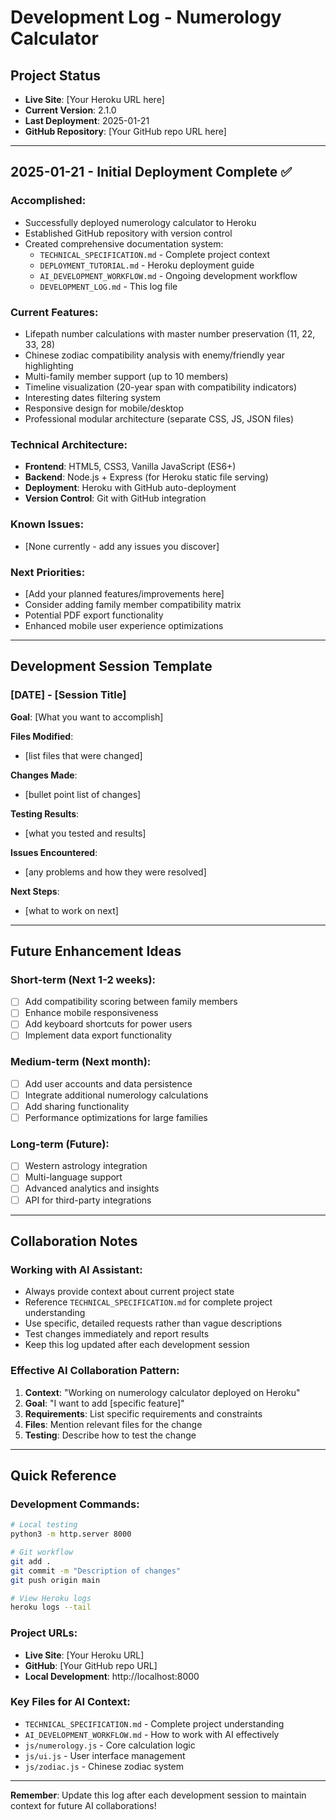 # Development Log - Numerology Calculator

## Project Status
- **Live Site**: [Your Heroku URL here]
- **Current Version**: 2.1.0
- **Last Deployment**: 2025-01-21
- **GitHub Repository**: [Your GitHub repo URL here]

---

## 2025-01-21 - Initial Deployment Complete ✅

### Accomplished:
- Successfully deployed numerology calculator to Heroku
- Established GitHub repository with version control
- Created comprehensive documentation system:
  - `TECHNICAL_SPECIFICATION.md` - Complete project context
  - `DEPLOYMENT_TUTORIAL.md` - Heroku deployment guide
  - `AI_DEVELOPMENT_WORKFLOW.md` - Ongoing development workflow
  - `DEVELOPMENT_LOG.md` - This log file

### Current Features:
- Lifepath number calculations with master number preservation (11, 22, 33, 28)
- Chinese zodiac compatibility analysis with enemy/friendly year highlighting
- Multi-family member support (up to 10 members)
- Timeline visualization (20-year span with compatibility indicators)
- Interesting dates filtering system
- Responsive design for mobile/desktop
- Professional modular architecture (separate CSS, JS, JSON files)

### Technical Architecture:
- **Frontend**: HTML5, CSS3, Vanilla JavaScript (ES6+)
- **Backend**: Node.js + Express (for Heroku static file serving)
- **Deployment**: Heroku with GitHub auto-deployment
- **Version Control**: Git with GitHub integration

### Known Issues:
- [None currently - add any issues you discover]

### Next Priorities:
- [Add your planned features/improvements here]
- Consider adding family member compatibility matrix
- Potential PDF export functionality
- Enhanced mobile user experience optimizations

---

## Development Session Template

### [DATE] - [Session Title]

**Goal**: [What you want to accomplish]

**Files Modified**:
- [list files that were changed]

**Changes Made**:
- [bullet point list of changes]

**Testing Results**:
- [what you tested and results]

**Issues Encountered**:
- [any problems and how they were resolved]

**Next Steps**:
- [what to work on next]

---

## Future Enhancement Ideas

### Short-term (Next 1-2 weeks):
- [ ] Add compatibility scoring between family members
- [ ] Enhance mobile responsiveness
- [ ] Add keyboard shortcuts for power users
- [ ] Implement data export functionality

### Medium-term (Next month):
- [ ] Add user accounts and data persistence
- [ ] Integrate additional numerology calculations
- [ ] Add sharing functionality
- [ ] Performance optimizations for large families

### Long-term (Future):
- [ ] Western astrology integration
- [ ] Multi-language support
- [ ] Advanced analytics and insights
- [ ] API for third-party integrations

---

## Collaboration Notes

### Working with AI Assistant:
- Always provide context about current project state
- Reference `TECHNICAL_SPECIFICATION.md` for complete project understanding
- Use specific, detailed requests rather than vague descriptions
- Test changes immediately and report results
- Keep this log updated after each development session

### Effective AI Collaboration Pattern:
1. **Context**: "Working on numerology calculator deployed on Heroku"
2. **Goal**: "I want to add [specific feature]"
3. **Requirements**: List specific requirements and constraints
4. **Files**: Mention relevant files for the change
5. **Testing**: Describe how to test the change

---

## Quick Reference

### Development Commands:
```bash
# Local testing
python3 -m http.server 8000

# Git workflow
git add .
git commit -m "Description of changes"
git push origin main

# View Heroku logs
heroku logs --tail
```

### Project URLs:
- **Live Site**: [Your Heroku URL]
- **GitHub**: [Your GitHub repo URL]
- **Local Development**: http://localhost:8000

### Key Files for AI Context:
- `TECHNICAL_SPECIFICATION.md` - Complete project understanding
- `AI_DEVELOPMENT_WORKFLOW.md` - How to work with AI effectively
- `js/numerology.js` - Core calculation logic
- `js/ui.js` - User interface management
- `js/zodiac.js` - Chinese zodiac system

---

**Remember**: Update this log after each development session to maintain context for future AI collaborations!